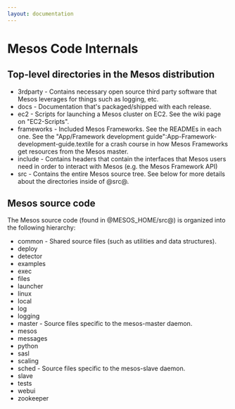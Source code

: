 ```yaml
---
layout: documentation
---
```


# Mesos Code Internals

## Top-level directories in the Mesos distribution

* 3rdparty - Contains necessary open source third party software that Mesos leverages for things such as logging, etc.
* docs - Documentation that's packaged/shipped with each release.
* ec2 - Scripts for launching a Mesos cluster on EC2. See the wiki page on "EC2-Scripts".
* frameworks - Included Mesos Frameworks. See the READMEs in each one. See the "App/Framework development guide":App-Framework-development-guide.textile for a crash course in how Mesos Frameworks get resources from the Mesos master.
* include - Contains headers that contain the interfaces that Mesos users need in order to interact with Mesos (e.g. the Mesos Framework API)
* src - Contains the entire Mesos source tree. See below for more details about the directories inside of @src@.

## Mesos source code

The Mesos source code (found in @MESOS_HOME/src@) is organized into the following hierarchy:

* common - Shared source files (such as utilities and data structures).
* deploy
* detector
* examples
* exec
* files
* launcher
* linux
* local
* log
* logging
* master - Source files specific to the mesos-master daemon.
* mesos
* messages
* python
* sasl
* scaling
* sched - Source files specific to the mesos-slave daemon.
* slave
* tests
* webui
* zookeeper
